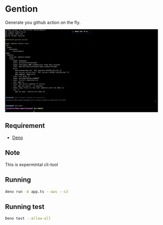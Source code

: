 # Gention

Generate you github action on the fly.

![Gention](./gention.gif)

## Requirement

- [Deno](https://deno.land)

## Note

This is expermintal cli-tool

## Running

```sh
deno run -A app.ts --aws --s3
```

## Running test

```sh
Deno test --allow-all
```
